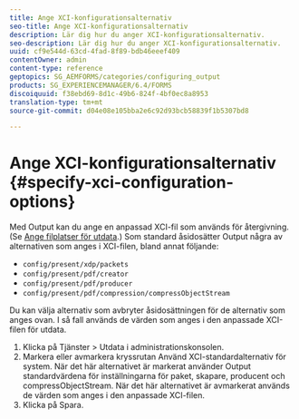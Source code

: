 ```yaml
---
title: Ange XCI-konfigurationsalternativ
seo-title: Ange XCI-konfigurationsalternativ
description: Lär dig hur du anger XCI-konfigurationsalternativ.
seo-description: Lär dig hur du anger XCI-konfigurationsalternativ.
uuid: cf9e544d-63cd-4fad-8f89-bdb46eeef409
contentOwner: admin
content-type: reference
geptopics: SG_AEMFORMS/categories/configuring_output
products: SG_EXPERIENCEMANAGER/6.4/FORMS
discoiquuid: f38ebd69-8d1c-49b6-824f-4bf0ec8a8953
translation-type: tm+mt
source-git-commit: d04e08e105bba2e6c92d93bcb58839f1b5307bd8

---
```



# Ange XCI-konfigurationsalternativ {#specify-xci-configuration-options}

Med Output kan du ange en anpassad XCI-fil som används för återgivning. (Se [Ange filplatser för utdata](/help/forms/using/admin-help/specify-file-locations-output.md#specify-file-locations-for-output).) Som standard åsidosätter Output några av alternativen som anges i XCI-filen, bland annat följande:

* `config/present/xdp/packets`
* `config/present/pdf/creator`
* `config/present/pdf/producer`
* `config/present/pdf/compression/compressObjectStream`

Du kan välja alternativ som avbryter åsidosättningen för de alternativ som anges ovan. I så fall används de värden som anges i den anpassade XCI-filen för utdata.

1. Klicka på Tjänster > Utdata i administrationskonsolen.
1. Markera eller avmarkera kryssrutan Använd XCI-standardalternativ för system. När det här alternativet är markerat använder Output standardvärdena för inställningarna för paket, skapare, producent och compressObjectStream. När det här alternativet är avmarkerat används de värden som anges i den anpassade XCI-filen.
1. Klicka på Spara.


